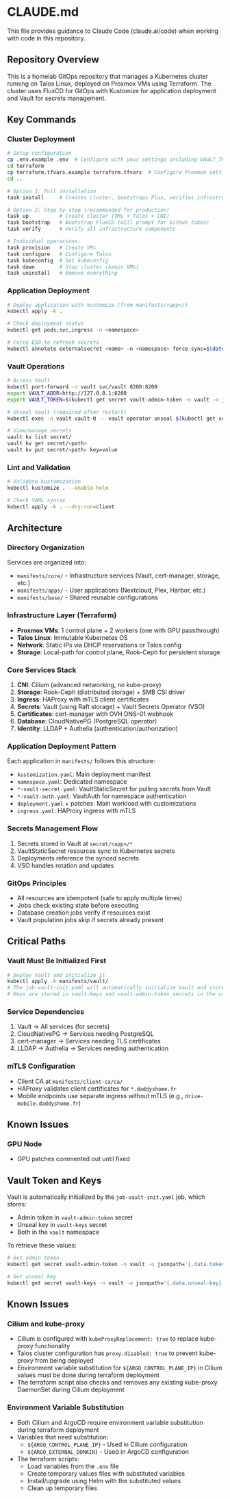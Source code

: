 # CLAUDE.md

This file provides guidance to Claude Code (claude.ai/code) when working with code in this repository.

## Repository Overview

This is a homelab GitOps repository that manages a Kubernetes cluster running on Talos Linux, deployed on Proxmox VMs using Terraform. The cluster uses FluxCD for GitOps with Kustomize for application deployment and Vault for secrets management.

## Key Commands

### Cluster Deployment
```bash
# Setup configuration
cp .env.example .env  # Configure with your settings including VAULT_TRANSIT_TOKEN
cd terraform
cp terraform.tfvars.example terraform.tfvars  # Configure Proxmox settings
cd ..

# Option 1: Full installation
task install     # Creates cluster, bootstraps Flux, verifies infrastructure

# Option 2: Step by step (recommended for production)
task up          # Create cluster (VMs + Talos + CNI)
task bootstrap   # Bootstrap FluxCD (will prompt for GitHub token)
task verify      # Verify all infrastructure components

# Individual operations:
task provision   # Create VMs
task configure   # Configure Talos  
task kubeconfig  # Get kubeconfig
task down        # Stop cluster (keeps VMs)
task uninstall   # Remove everything
```

### Application Deployment
```bash
# Deploy application with kustomize (from manifests/<app>/)
kubectl apply -k .

# Check deployment status
kubectl get pods,svc,ingress -n <namespace>

# Force ESO to refresh secrets
kubectl annotate externalsecret <name> -n <namespace> force-sync=$(date +%s) --overwrite
```

### Vault Operations
```bash
# Access Vault
kubectl port-forward -n vault svc/vault 8200:8200
export VAULT_ADDR=http://127.0.0.1:8200
export VAULT_TOKEN=$(kubectl get secret vault-admin-token -n vault -o jsonpath='{.data.token}' | base64 -d)

# Unseal Vault (required after restart)
kubectl exec -n vault vault-0 -- vault operator unseal $(kubectl get secret vault-keys -n vault -o jsonpath='{.data.unseal-key}' | base64 -d)

# View/manage secrets
vault kv list secret/
vault kv get secret/<path>
vault kv put secret/<path> key=value
```

### Lint and Validation
```bash
# Validate kustomization
kubectl kustomize . --enable-helm

# Check YAML syntax
kubectl apply -k . --dry-run=client
```

## Architecture

### Directory Organization
Services are organized into:
- `manifests/core/` - Infrastructure services (Vault, cert-manager, storage, etc.)
- `manifests/apps/` - User applications (Nextcloud, Plex, Harbor, etc.)
- `manifests/base/` - Shared reusable configurations

### Infrastructure Layer (Terraform)
- **Proxmox VMs**: 1 control plane + 2 workers (one with GPU passthrough)
- **Talos Linux**: Immutable Kubernetes OS
- **Network**: Static IPs via DHCP reservations or Talos config
- **Storage**: Local-path for control plane, Rook-Ceph for persistent storage

### Core Services Stack
1. **CNI**: Cilium (advanced networking, no kube-proxy)
2. **Storage**: Rook-Ceph (distributed storage) + SMB CSI driver
3. **Ingress**: HAProxy with mTLS client certificates
4. **Secrets**: Vault (using Raft storage) + Vault Secrets Operator (VSO)
5. **Certificates**: cert-manager with OVH DNS-01 webhook
6. **Database**: CloudNativePG (PostgreSQL operator)
7. **Identity**: LLDAP + Authelia (authentication/authorization)

### Application Deployment Pattern
Each application in `manifests/` follows this structure:
- `kustomization.yaml`: Main deployment manifest
- `namespace.yaml`: Dedicated namespace
- `*-vault-secret.yaml`: VaultStaticSecret for pulling secrets from Vault
- `*-vault-auth.yaml`: VaultAuth for namespace authentication
- `deployment.yaml` + patches: Main workload with customizations
- `ingress.yaml`: HAProxy ingress with mTLS

### Secrets Management Flow
1. Secrets stored in Vault at `secret/<app>/*`
2. VaultStaticSecret resources sync to Kubernetes secrets
3. Deployments reference the synced secrets
4. VSO handles rotation and updates

### GitOps Principles
- All resources are idempotent (safe to apply multiple times)
- Jobs check existing state before executing
- Database creation jobs verify if resources exist
- Vault population jobs skip if secrets already present

## Critical Paths

### Vault Must Be Initialized First
```bash
# Deploy Vault and initialize it
kubectl apply -k manifests/vault/
# The job-vault-init.yaml will automatically initialize Vault and store keys in secrets
# Keys are stored in vault-keys and vault-admin-token secrets in the vault namespace
```

### Service Dependencies
1. Vault → All services (for secrets)
2. CloudNativePG → Services needing PostgreSQL
3. cert-manager → Services needing TLS certificates
4. LLDAP → Authelia → Services needing authentication

### mTLS Configuration
- Client CA at `manifests/client-ca/ca/`
- HAProxy validates client certificates for `*.daddyshome.fr`
- Mobile endpoints use separate ingress without mTLS (e.g., `drive-mobile.daddyshome.fr`)

## Known Issues

### GPU Node
- GPU patches commented out until fixed

## Vault Token and Keys
Vault is automatically initialized by the `job-vault-init.yaml` job, which stores:
- Admin token in `vault-admin-token` secret
- Unseal key in `vault-keys` secret
- Both in the `vault` namespace

To retrieve these values:
```bash
# Get admin token
kubectl get secret vault-admin-token -n vault -o jsonpath='{.data.token}' | base64 -d

# Get unseal key
kubectl get secret vault-keys -n vault -o jsonpath='{.data.unseal-key}' | base64 -d
```

## Known Issues

### Cilium and kube-proxy
- Cilium is configured with `kubeProxyReplacement: true` to replace kube-proxy functionality
- Talos cluster configuration has `proxy.disabled: true` to prevent kube-proxy from being deployed
- Environment variable substitution for `${ARGO_CONTROL_PLANE_IP}` in Cilium values must be done during terraform deployment
- The terraform script also checks and removes any existing kube-proxy DaemonSet during Cilium deployment

### Environment Variable Substitution
- Both Cilium and ArgoCD require environment variable substitution during terraform deployment
- Variables that need substitution:
  - `${ARGO_CONTROL_PLANE_IP}` - Used in Cilium configuration
  - `${ARGO_EXTERNAL_DOMAIN}` - Used in ArgoCD configuration
- The terraform scripts:
  - Load variables from the `.env` file
  - Create temporary values files with substituted variables
  - Install/upgrade using Helm with the substituted values
  - Clean up temporary files
